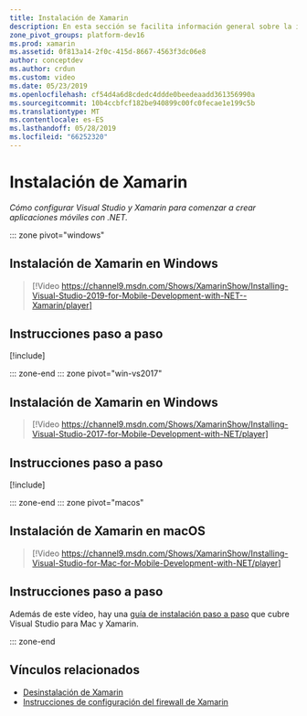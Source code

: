 ```yaml
---
title: Instalación de Xamarin
description: En esta sección se facilita información general sobre la instalación y los procesos que se pueden usar para configurar Xamarin en Visual Studio y empezar a usarlo.
zone_pivot_groups: platform-dev16
ms.prod: xamarin
ms.assetid: 0f813a14-2f0c-415d-8667-4563f3dc06e8
author: conceptdev
ms.author: crdun
ms.custom: video
ms.date: 05/23/2019
ms.openlocfilehash: cf54d4a6d8cdedc4ddde0beedeaadd361356990a
ms.sourcegitcommit: 10b4ccbfcf182be940899c00fc0fecae1e199c5b
ms.translationtype: MT
ms.contentlocale: es-ES
ms.lasthandoff: 05/28/2019
ms.locfileid: "66252320"
---
```

# <a name="installing-xamarin"></a>Instalación de Xamarin

_Cómo configurar Visual Studio y Xamarin para comenzar a crear aplicaciones móviles con .NET._

::: zone pivot="windows"

## <a name="installing-xamarin-on-windows"></a>Instalación de Xamarin en Windows

> [!Video https://channel9.msdn.com/Shows/XamarinShow/Installing-Visual-Studio-2019-for-Mobile-Development-with-NET--Xamarin/player]

## <a name="step-by-step-instructions"></a>Instrucciones paso a paso

[!include[](~/cross-platform/includes/install-xamarin-windows-2019.md)]

::: zone-end
::: zone pivot="win-vs2017"

## <a name="installing-xamarin-on-windows"></a>Instalación de Xamarin en Windows

> [!Video https://channel9.msdn.com/Shows/XamarinShow/Installing-Visual-Studio-2017-for-Mobile-Development-with-NET/player]

## <a name="step-by-step-instructions"></a>Instrucciones paso a paso

[!include[](~/cross-platform/includes/install-xamarin-windows.md)]

::: zone-end
::: zone pivot="macos"

## <a name="installing-xamarin-on-macos"></a>Instalación de Xamarin en macOS

> [!Video https://channel9.msdn.com/Shows/XamarinShow/Installing-Visual-Studio-for-Mac-for-Mobile-Development-with-NET/player]

## <a name="step-by-step-instructions"></a>Instrucciones paso a paso

Además de este vídeo, hay una [guía de instalación paso a paso](/visualstudio/mac/installation/) que cubre Visual Studio para Mac y Xamarin.

::: zone-end

## <a name="related-links"></a>Vínculos relacionados

- [Desinstalación de Xamarin](~/get-started/installation/uninstalling-xamarin.md)
- [Instrucciones de configuración del firewall de Xamarin](firewall.md)
